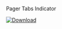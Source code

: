 Pager Tabs Indicator

[ ![Download](https://api.bintray.com/packages/crysis21/PagerTabsIndicator/PagerTabsIndicator/images/download.svg) ](https://bintray.com/crysis21/PagerTabsIndicator/PagerTabsIndicator/_latestVersion)

